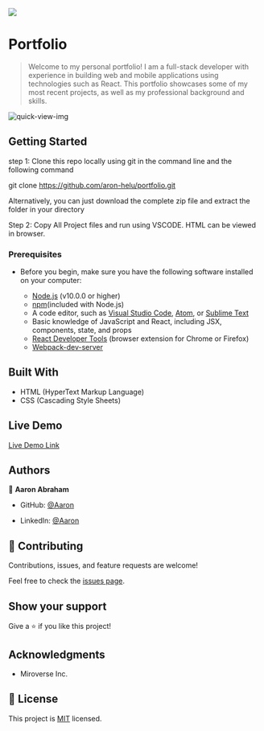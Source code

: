 ![](https://img.shields.io/badge/Microverse-blueviolet)

# Portfolio
>Welcome to my personal portfolio! I am a full-stack developer with experience in building web and mobile applications using technologies such as React. This portfolio showcases some of my most recent projects, as well as my professional background and skills.


<img src="./Screenshot from 2022-09-06 08-58-54(1).jpg" alt="quick-view-img">

## Getting Started

step 1: Clone this repo locally using git in the command line and the following command

git clone https://github.com/aron-helu/portfolio.git

Alternatively, you can just download the complete zip file and extract the folder in your directory

Step 2: Copy All Project files and run using VSCODE. HTML can be viewed in browser.

### Prerequisites

- Before you begin, make sure you have the following software installed on your computer:

    - [Node.js](https://nodejs.org/en/) (v10.0.0 or higher)
    - [npm](https://www.npmjs.com/)(included with Node.js)
    - A code editor, such as [Visual Studio Code](https://code.visualstudio.com/), [Atom](https://github.blog/2022-06-08-sunsetting-atom/), or [Sublime Text](https://www.sublimetext.com/)
    - Basic knowledge of JavaScript and React, including JSX, components, state, and props
    - [React Developer Tools](https://chrome.google.com/webstore/detail/react-developer-tools/fmkadmapgofadopljbjfkapdkoienihi) (browser extension for Chrome or Firefox)
    - [Webpack-dev-server](https://webpack.js.org/configuration/dev-server/)

## Built With

- HTML (HyperText Markup Language)
- CSS (Cascading Style Sheets)


## Live Demo

[Live  Demo Link](https://aron-helu.github.io/portfolio/)

## Authors

👤 **Aaron Abraham**

- GitHub: [@Aaron](https://github.com/aron-helu)

- LinkedIn: [@Aaron](https://www.linkedin.com/in/aron-abraham-90a4321b0/)


## 🤝 Contributing

Contributions, issues, and feature requests are welcome!

Feel free to check the [issues page](../../issues/).



## Show your support

Give a ⭐️ if you like this project!

## Acknowledgments

- Miroverse Inc.


## 📝 License

This project is [MIT](./MIT.md) licensed.